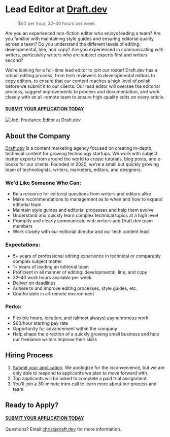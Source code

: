 # Lead Editor at [Draft.dev](https://draft.dev/)
> $60 per hour, 32–40 hours per week

Are you an experienced non-fiction editor who enjoys leading a team? Are you familiar with maintaining style guides and ensuring editorial quality across a team? Do you understand the different levels of editing: developmental, line, and copy? Are you experienced in communicating with writers, particularly writers who are subject experts first and writers second?

We're looking for a full-time lead editor to join our roster! Draft.dev has a robust editing process, from tech reviewers to developmental editors to copy editors, to ensure that our content reaches a high level of polish before we submit it to our clients. Our lead editor will oversee the editorial process, suggest improvements to process and documentation, and work closely with an all-remote team to ensure high-quality edits on every article.

#### [SUBMIT YOUR APPLICATION TODAY](https://airtable.com/shrlRETFZopZdSSVj)

![Job: Freelance Editor at Draft.dev](https://draft.dev/learn/assets/posts/img_0990.png)

## About the Company
[Draft.dev](https://draft.dev/) is a content marketing agency focused on creating in-depth, technical content for growing technology startups. We work with subject matter experts from around the world to create tutorials, blog posts, and e-books for our clients. Founded in 2020, we're a small but quickly growing team of technologists, writers, marketers, editors, and designers.

### We'd Like Someone Who Can:
- Be a resource for editorial questions from writers and editors alike
- Make recommendations to management as to when and how to expand editorial team
- Maintain style guides and editorial processes and help them evolve
- Understand and quickly learn complex technical topics at a high level
- Promptly and clearly communicate with writers and Draft.dev team members
- Work closely with our editorial director and our tech content lead

### Expectations:
- 5+ years of professional editing experience in technical or comparably complex subject matter
- 1+ years of leading an editorial team
- Proficient in all manner of editing: developmental, line, and copy
- 32–40 work hours available per week
- Deliver on deadlines
- Adhere to and improve editing processes, style guides, etc.
- Comfortable in all-remote environment

### Perks:
- Flexible hours, location, and (almost always) asynchronous work
- $60/hour starting pay rate
- Opportunity for advancement within the company
- Help shape the direction of a quickly growing small business and help our freelance writers improve their skills

## Hiring Process
1. [Submit your application](https://airtable.com/shrlRETFZopZdSSVj). We apologize for the inconvenience, but we are only able to respond to applicants we plan to move forward with.
2. Top applicants will be asked to complete a paid trial assignment.
3. You'll join a 30-minute intro call to learn more about our process and team.

## Ready to Apply?

#### [SUBMIT YOUR APPLICATION TODAY](https://airtable.com/shrlRETFZopZdSSVj)

Questions? Email [chris@draft.dev](mailto:chris@draft.dev) for more information.
